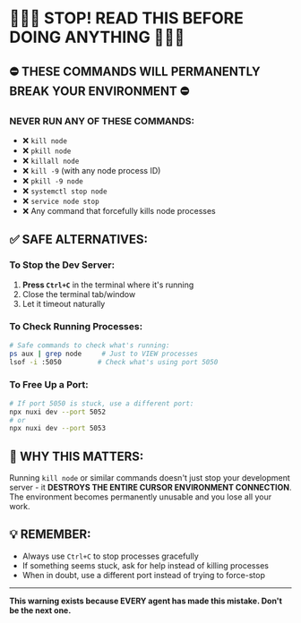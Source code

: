 # 🚨🚨🚨 STOP! READ THIS BEFORE DOING ANYTHING 🚨🚨🚨

## ⛔ THESE COMMANDS WILL PERMANENTLY BREAK YOUR ENVIRONMENT ⛔

### NEVER RUN ANY OF THESE COMMANDS:
- ❌ `kill node`
- ❌ `pkill node`
- ❌ `killall node`
- ❌ `kill -9` (with any node process ID)
- ❌ `pkill -9 node`
- ❌ `systemctl stop node`
- ❌ `service node stop`
- ❌ Any command that forcefully kills node processes

## ✅ SAFE ALTERNATIVES:

### To Stop the Dev Server:
1. **Press `Ctrl+C`** in the terminal where it's running
2. Close the terminal tab/window
3. Let it timeout naturally

### To Check Running Processes:
```bash
# Safe commands to check what's running:
ps aux | grep node     # Just to VIEW processes
lsof -i :5050         # Check what's using port 5050
```

### To Free Up a Port:
```bash
# If port 5050 is stuck, use a different port:
npx nuxi dev --port 5052
# or
npx nuxi dev --port 5053
```

## 🔴 WHY THIS MATTERS:

Running `kill node` or similar commands doesn't just stop your development server - it **DESTROYS THE ENTIRE CURSOR ENVIRONMENT CONNECTION**. The environment becomes permanently unusable and you lose all your work.

## 💡 REMEMBER:
- Always use `Ctrl+C` to stop processes gracefully
- If something seems stuck, ask for help instead of killing processes
- When in doubt, use a different port instead of trying to force-stop

---

**This warning exists because EVERY agent has made this mistake. Don't be the next one.**